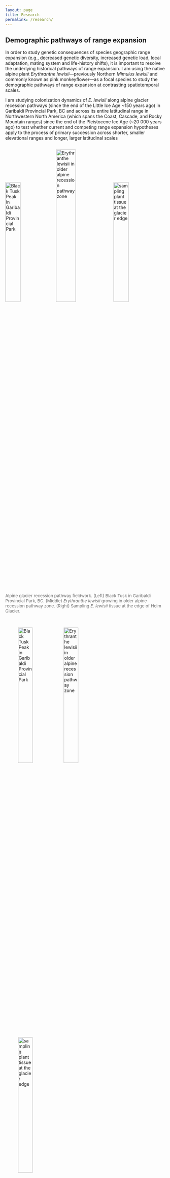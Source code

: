 ```yaml
---
layout: page
title: Research
permalink: /research/
---
```


<h2> Demographic pathways of range expansion </h2>

In order to study genetic consequences of species geographic range expansion (e.g., decreased genetic diversity, increased genetic load, local adaptation, mating system and life-history shifts), it is important to resolve the underlying historical pathways of range expansion. I am using the native alpine plant <i>Erythranthe lewisii</i>—previously Northern <i>Mimulus lewisii</i> and commonly known as pink monkeyflower—as a focal species to study the demographic pathways of range expansion at contrasting spatiotemporal scales.
<p>
I am studying colonization dynamics of <i>E. lewisii</i> along alpine glacier recession pathways (since the end of the Little Ice Age ~150 years ago) in Garibaldi Provincial Park, BC and across its entire latitudinal range in Northwestern North America (which spans the Coast, Cascade, and Rocky Mountain ranges) since the end of the Pleistocene Ice Age (~20 000 years ago) to test whether current and competing range expansion hypotheses apply to the process of primary succession across shorter, smaller elevational ranges and longer,  larger latitudinal scales
 
  <div class="row">
  <div class="column">
 <p float="left">
   <img src="/assets/Garibaldi_balck_tusk.jpg" alt="Black Tusk Peak in Garibaldi Provincial Park" style="width:31%">
 <img src="/assets/E_lewisii_core.jpg" alt="Erythranthe lewisii in older alpine recession pathway zone" style="width:35%">
  <img src="/assets/E_lewisii_edge.jpg" alt="sampling plant tissue at the glacier edge" style="width:31%">
</div>
</div>
 <p style="font-size:10pt;color:DimGrey"> Alpine glacier recession pathway fieldwork. (Left) Black Tusk in Garibaldi Provincial Park, BC. (Middle) <i>Erythranthe lewisii</i> growing in older alpine recession pathway zone. (Right) Sampling <i>E. lewisii</i> tissue at the edge of Helm Glacier. </p>
</div>
<br>

<figure style="float: left">
 <img src="/assets/Garibaldi_balck_tusk.jpg" alt="Black Tusk Peak in Garibaldi Provincial Park" style="width:33%">
 <img src="/assets/E_lewisii_core.jpg" alt="Erythranthe lewisii in older alpine recession pathway zone" style="width:33%">
  <img src="/assets/E_lewisii_edge.jpg" alt="sampling plant tissue at the glacier edge" style="width:33%">
 <figcaption> Alpine glacier recession pathway fieldwork. (Left) Black Tusk in Garibaldi Provincial Park, BC. (Middle) <i>Erythranthe lewisii</i> growing in older alpine recession pathway zone. (Right) Sampling <i>E. lewisii</i> tissue at the edge of Helm Glacier.  </figcaption>
 </figure>

 <div class="row">
  <div class="column">
    <img src="/assets/XXX.jpg" alt="XXX" style="width:100%">
  </div>
  <div class="column">
    <img src="/assets/XXX.jpg" alt="XXX" style="width:100%">
  </div>
  <div class="column">
    <img src="/assets/XXX.jpg" alt="XXX" style="width:100%">
  </div>
</div>
 <p style="font-size:10pt;color:DimGrey"> Range wide sampling fieldwork. (Left) Geographic distribution of E.lewisii from iNaturalist. (Middle) sampling somewhere in Canada (Right) Erythrnathe lewisii at Mount Baker (or eslewhere).  </p>
</div>
<br>

then we will have three panorama's on top of one anotherand the bottom one will have the description. 
2021 Sampling at (Top) Three Sisters Wilderness (Middle) Iron Bog Lake, ID, (Bottom) Creek name, Crazy Mountains, MT

<h2> Genetic consequences of range expansion </h2>

Current eco-evolutionary theory predicts shifts in plant mating system type as a result of range expansion to achieve reproductive assurance, where the ability to self-fertilize or reproduce clonally provides a means to successfully reproduce in a new environment that is potentially devoid of conspecifics and/or pollinators. I am testing the effect of range expansion on mating system evolution, and will use my phylogeographic results across the latitudinal range of <i> E. lewisii</i> as a framework to test whether spatial patterns in mating system in <i> E. lewisii</i> (e.g., autonomous selfing rate vs. propensity for clonal growth) are related to historical pathways of range expansion.
<p>
 <p>
 Contemporary models of expansion load have only explored the effects of density-independent selection on relative reductions in edge population fitness, however, the demographic pathways of range expansion underlying the process of allele surfing create conditions where density-dependent selection is relevant. I am using simulation modelling to investigate the genetic consequences of density-dependent selection on life-history traits during range expansion. Our eco-evo range expansion model explores a more nuanced set of assumptions underlying expansion load theory, and broadens the potential processes included in existing theoretical frameworks that likely occur during range expansion in nature.

<div class="row">
 <div class="column2">
   <img src="/assets/PHOTO_OF_LEWISII_RANGE.jpg" style="width:100%">
 </div>
 <div class="column2">
   <img src="/assets/PHOTO_OF_LEWISII_FLOWER.jpg" style="width:100%">
 </div>
 <p style="font-size:10pt;color:DimGrey"> A DESCRIPTION.</p>
</div>
<br>
   
<h2> Diversity, Inclusivity, and Equity in Science in Canada: Gender & Career Stage </h2>

We investigated potential barriers to successful scientific funding outcomes for women and/or early career scientists. Using publicly available data from the NSERC Database, we explored interactions between gender and career stage on grant writing (word use) and funding success in the 2016 Discovery Grant competition.
<p>
 <p>
 We did not detect significant influence of gender on word use or grant value, but we detected a strong main effect of career stage and gender across all NSERC categories on funding success. Career stage was the most important predictor of award value and rejection rates were higher for women (40 percent) than men (33 percent) at early career stages. We shared our results with NSERC, to draw their attention to existing discrepancies between early career researchers and to improve future grant evaluation policies. 
   <p>
<a href="https://www.zoology.ubc.ca/~otto/Reprints/Urquhart-Cronish2019.pdf"> PDF </a>
  <p>
<a href="https://www.universityaffairs.ca/news/news-article/study-finds-gender-differences-in-success-rates-for-canadian-scientific-research-grants/"> Press </a> 


